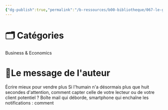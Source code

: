 ```yaml
---
{"dg-publish":true,"permalink":"/b-ressources/b00-bibliotheque/067-le-guide-du-copywriting-selim-niederhoffer/","title":"Le guide du copywriting","tags":["📓Book"],"noteIcon":""}
---
```



# 🗂 Catégories 
Business & Economics

# 📍Le message de l'auteur
Écrire mieux pour vendre plus Si l'humain n'a désormais plus que huit secondes d'attention, comment capter celle de votre lecteur ou de votre client potentiel ? Boîte mail qui déborde, smartphone qui enchaîne les notifications : comment